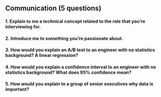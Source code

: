## Communication (5 questions)

#### 1. Explain to me a technical concept related to the role that you’re interviewing for.
#### 2. Introduce me to something you’re passionate about.
#### 3. How would you explain an A/B test to an engineer with no statistics background? A linear regression?
#### 4. How would you explain a confidence interval to an engineer with no statistics background? What does 95% confidence mean?
#### 5. How would you explain to a group of senior executives why data is important?
